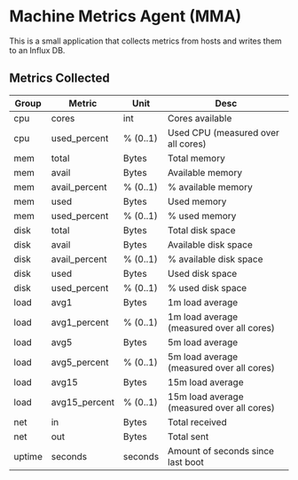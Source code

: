 # Machine Metrics Agent (MMA)
This is a small application that collects metrics from hosts and writes them to an Influx DB.

## Metrics Collected
| Group | Metric | Unit | Desc |
| --- | --- | --- | --- | 
| cpu | cores | int | Cores available |
| cpu | used_percent | % (0..1) | Used CPU (measured over all cores) |
| mem | total | Bytes | Total memory |
| mem | avail | Bytes | Available memory |
| mem | avail_percent | % (0..1) | % available memory  |
| mem | used | Bytes | Used memory |
| mem | used_percent | % (0..1) | % used memory |
| disk | total | Bytes | Total disk space |
| disk | avail | Bytes | Available disk space |
| disk | avail_percent | % (0..1) | % available disk space |
| disk | used | Bytes | Used disk space |
| disk | used_percent | % (0..1) | % used disk space |
| load | avg1 | Bytes | 1m load average |
| load | avg1_percent | % (0..1) | 1m load average (measured over all cores) |
| load | avg5 | Bytes | 5m load average |
| load | avg5_percent | % (0..1) | 5m load average (measured over all cores) |
| load | avg15 | Bytes | 15m load average |
| load | avg15_percent | % (0..1) | 15m load average (measured over all cores) |
| net | in | Bytes | Total received |
| net | out | Bytes | Total sent |
| uptime | seconds | seconds | Amount of seconds since last boot |